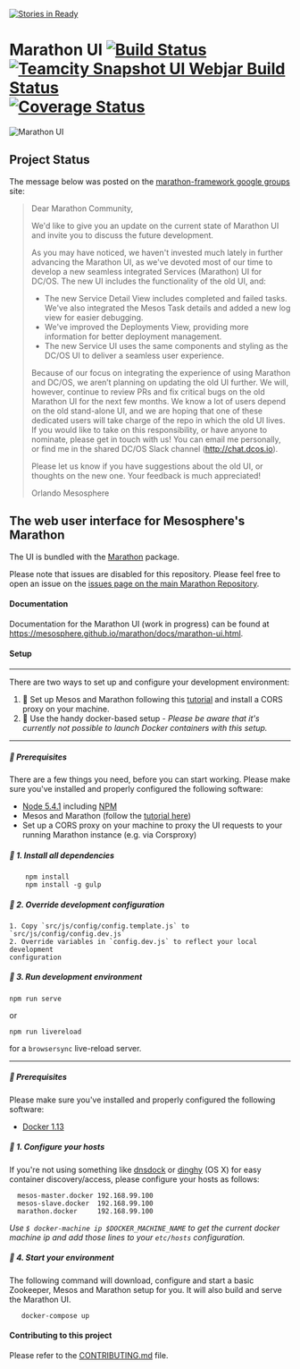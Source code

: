 [![Stories in Ready](https://badge.waffle.io/mesosphere/marathon.png?label=ready,gui&title=Ready)](https://waffle.io/mesosphere/marathon?label=gui)
# Marathon UI [![Build Status](https://travis-ci.org/mesosphere/marathon-ui.png?branch=master)](https://travis-ci.org/mesosphere/marathon-ui) [![Teamcity Snapshot UI Webjar Build Status](https://teamcity.mesosphere.io/app/rest/builds/buildType:%28id:Oss_Marathon_SnapshotUiWebjar%29/statusIcon)](https://teamcity.mesosphere.io/viewType.html?buildTypeId=Oss_Marathon_SnapshotUiWebjar&guest=1) [![Coverage Status](https://coveralls.io/repos/mesosphere/marathon-ui/badge.svg?branch=master&service=github)](https://coveralls.io/github/mesosphere/marathon-ui?branch=master)

![Marathon UI](https://raw.githubusercontent.com/mesosphere/marathon-ui/master/marathon-ui.png "Marathon UI")

## Project Status

The message below was posted on the [marathon-framework google groups](https://groups.google.com/forum/#!msg/marathon-framework/c6qUW8c0_3A/05dh0FjJBgAJ) site:

> Dear Marathon Community,
> 
> We'd like to give you an update on the current state of Marathon UI and invite you to discuss the future development.
> 
> As you may have noticed, we haven't invested much lately in further advancing the Marathon UI, as we've devoted most of our time to develop a new seamless integrated Services (Marathon) UI for DC/OS. The new UI includes the functionality of the old UI, and:
> 
> * The new Service Detail View includes completed and failed tasks. We've also integrated the Mesos Task details and added a new log view for easier debugging.
> * We've improved the Deployments View, providing more information for better deployment management.
> * The new Service UI uses the same components and styling as the DC/OS UI to deliver a seamless user experience.
> 
> Because of our focus on integrating the experience of using Marathon and DC/OS, we aren’t planning on updating the old UI further. We will, however, continue to review PRs and fix critical bugs on the old Marathon UI for the next few months. We know a lot of users depend on the old stand-alone UI, and we are hoping that one of these dedicated users will take charge of the repo in which the old UI lives. If you would like to take on this responsibility, or have anyone to nominate, please get in touch with us! You can email me personally, or find me in the shared DC/OS Slack channel (http://chat.dcos.io).  
> 
> Please let us know if you have suggestions about the old UI, or thoughts on the new one. Your feedback is much appreciated!
> 
> Orlando
> Mesosphere

## The web user interface for Mesosphere's Marathon

The UI is bundled with the [Marathon](https://github.com/mesosphere/marathon)
package.

Please note that issues are disabled for this repository. Please feel free to
open an issue on the
[issues page on the main Marathon Repository](https://github.com/mesosphere/marathon/issues?q=is%3Aopen+is%3Aissue+label%3Agui).

#### Documentation

Documentation for the Marathon UI (work in progress) can be found at
https://mesosphere.github.io/marathon/docs/marathon-ui.html.

#### Setup

---
 There are two ways to set up and configure your development environment:

1. 🤖 Set up Mesos and Marathon following this
  [tutorial](https://mesosphere.github.io/marathon/docs/) and install a CORS
  proxy on your machine.
2. 🐳 Use the handy docker-based setup - *Please be aware that it's currently 
     not possible to launch Docker containers  with this setup.*

___

##### 🤖 Prerequisites

There are a few things you need, before you can start working. Please make sure
you've installed and properly configured the following software:

* [Node 5.4.1](https://nodejs.org/en/blog/release/v5.4.1/) including
  [NPM](https://npmjs.org/)
* Mesos and Marathon (follow the
	[tutorial here](https://mesosphere.github.io/marathon/docs/))
* Set up a CORS proxy on your machine to proxy the UI requests to your running
  Marathon instance (e.g. via Corsproxy)

##### 🤖 1. Install all dependencies

        npm install
        npm install -g gulp

##### 🤖 2. Override development configuration

    1. Copy `src/js/config/config.template.js` to `src/js/config/config.dev.js`
    2. Override variables in `config.dev.js` to reflect your local development
    configuration

##### 🤖 3. Run development environment

  ```
  npm run serve
  ```

  or

  ```
  npm run livereload
  ```

 for a `browsersync` live-reload server.


---

##### 🐳 Prerequisites

Please make sure you've installed and properly configured the following
software:

* [Docker 1.13](https://www.docker.com/)

##### 🐳 1. Configure your hosts

If you're not using something like
[dnsdock](https://github.com/tonistiigi/dnsdock) or
[dinghy](https://github.com/codekitchen/dinghy) (OS X) for easy container
discovery/access, please configure your hosts as follows:

      mesos-master.docker 192.168.99.100
      mesos-slave.docker  192.168.99.100
      marathon.docker     192.168.99.100

*Use `$ docker-machine ip $DOCKER_MACHINE_NAME` to get the current docker
machine ip and add those lines to your `etc/hosts` configuration.*


##### 🐳 4. Start your environment

The following command will download, configure and start a basic Zookeeper,
Mesos and Marathon setup for you. It will also build and serve the Marathon UI.

       docker-compose up

#### Contributing to this project

Please refer to the
[CONTRIBUTING.md](https://github.com/mesosphere/marathon-ui/blob/master/CONTRIBUTING.md)
file.
